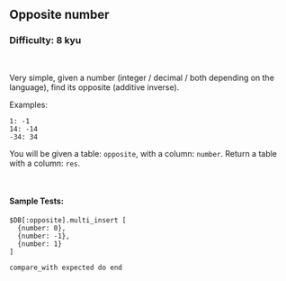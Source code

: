 ## Opposite number
### Difficulty: 8 kyu

<br>

<p>Very simple, given a number (integer / decimal / both depending on the language), find its opposite (additive inverse).</p>
<p>Examples:</p>
<pre><code>1: -1
14: -14
-34: 34
</code></pre>
<p>You will be given a table: <code>opposite</code>, with a column: <code>number</code>. Return a table with a column: <code>res</code>.</p>


<br>

#### Sample Tests:

```
$DB[:opposite].multi_insert [
  {number: 0},
  {number: -1},
  {number: 1}
]
​
compare_with expected do end
```
